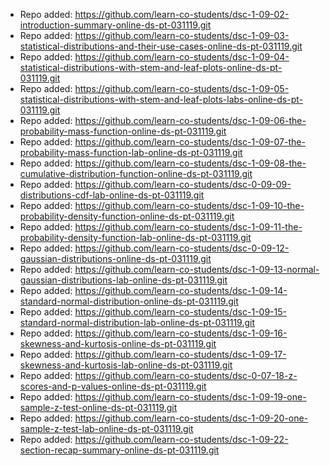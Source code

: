 
- Repo added: https://github.com/learn-co-students/dsc-1-09-02-introduction-summary-online-ds-pt-031119.git
- Repo added: https://github.com/learn-co-students/dsc-1-09-03-statistical-distributions-and-their-use-cases-online-ds-pt-031119.git
- Repo added: https://github.com/learn-co-students/dsc-1-09-04-statistical-distributions-with-stem-and-leaf-plots-online-ds-pt-031119.git
- Repo added: https://github.com/learn-co-students/dsc-1-09-05-statistical-distributions-with-stem-and-leaf-plots-labs-online-ds-pt-031119.git
- Repo added: https://github.com/learn-co-students/dsc-1-09-06-the-probability-mass-function-online-ds-pt-031119.git
- Repo added: https://github.com/learn-co-students/dsc-1-09-07-the-probability-mass-function-lab-online-ds-pt-031119.git
- Repo added: https://github.com/learn-co-students/dsc-1-09-08-the-cumulative-distribution-function-online-ds-pt-031119.git
- Repo added: https://github.com/learn-co-students/dsc-0-09-09-distributions-cdf-lab-online-ds-pt-031119.git
- Repo added: https://github.com/learn-co-students/dsc-1-09-10-the-probability-density-function-online-ds-pt-031119.git
- Repo added: https://github.com/learn-co-students/dsc-1-09-11-the-probability-density-function-lab-online-ds-pt-031119.git
- Repo added: https://github.com/learn-co-students/dsc-0-09-12-gaussian-distributions-online-ds-pt-031119.git
- Repo added: https://github.com/learn-co-students/dsc-1-09-13-normal-gaussian-distributions-lab-online-ds-pt-031119.git
- Repo added: https://github.com/learn-co-students/dsc-1-09-14-standard-normal-distribution-online-ds-pt-031119.git
- Repo added: https://github.com/learn-co-students/dsc-1-09-15-standard-normal-distribution-lab-online-ds-pt-031119.git
- Repo added: https://github.com/learn-co-students/dsc-1-09-16-skewness-and-kurtosis-online-ds-pt-031119.git
- Repo added: https://github.com/learn-co-students/dsc-1-09-17-skewness-and-kurtosis-lab-online-ds-pt-031119.git
- Repo added: https://github.com/learn-co-students/dsc-0-07-18-z-scores-and-p-values-online-ds-pt-031119.git
- Repo added: https://github.com/learn-co-students/dsc-1-09-19-one-sample-z-test-online-ds-pt-031119.git
- Repo added: https://github.com/learn-co-students/dsc-1-09-20-one-sample-z-test-lab-online-ds-pt-031119.git
- Repo added: https://github.com/learn-co-students/dsc-1-09-22-section-recap-summary-online-ds-pt-031119.git